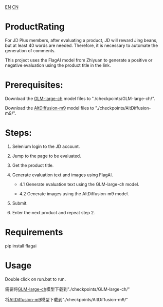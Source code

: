 <a href="https://github.com/dizzyeyes/ProductRating">EN</a> <a href="https://github.com/dizzyeyes/ProductRating/blob/main/Readme_cn.md">CN</a> 

# ProductRating

For JD Plus members, after evaluating a product, JD will reward Jing beans, but at least 40 words are needed. Therefore, it is necessary to automate the generation of comments.

This project uses the FlagAI model from Zhiyuan to generate a positive or negative evaluation using the product title in the link.

# Prerequisites:

Download the <a href="https://model.baai.ac.cn/model-detail/100003">GLM-large-ch</a> model files to "./checkpoints/GLM-large-ch/".

Download the <a href="https://model.baai.ac.cn/model-detail/100078">AltDiffusion-m9</a> model files to "./checkpoints/AltDiffusion-m9/".

# Steps:

1. Selenium login to the JD account.

2. Jump to the page to be evaluated.

3. Get the product title.

4. Generate evaluation text and images using FlagAI.

   * 4.1 Generate evaluation text using the GLM-large-ch model.

   * 4.2 Generate images using the AltDiffusion-m9 model.

5. Submit.

6. Enter the next product and repeat step 2.

# Requirements

pip install flagai

# Usage
Double click on run.bat to run.



需要将<a href="https://model.baai.ac.cn/model-detail/100003">GLM-large-ch</a>模型下载到"./checkpoints/GLM-large-ch/"

将<a href="https://model.baai.ac.cn/model-detail/100078">AltDiffusion-m9</a>模型下载到"./checkpoints/AltDiffusion-m9/"
